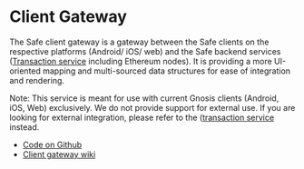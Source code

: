 # Client Gateway

The Safe client gateway is a gateway between the Safe clients on the respective platforms \(Android/ iOS/ web\) and the Safe backend services \([Transaction service](https://docs.gnosis.io/safe/docs/services_transactions) including Ethereum nodes\). It is providing a more UI-oriented mapping and multi-sourced data structures for ease of integration and rendering.

Note: This service is meant for use with current Gnosis clients \(Android, iOS, Web\) exclusively. We do not provide support for external use. If you are looking for external integration, please refer to the \([transaction service](https://docs.gnosis.io/safe/docs/services_transactions) instead.

* [Code on Github](https://github.com/gnosis/safe-client-gateway/)
* [Client gateway wiki](https://github.com/gnosis/safe-client-gateway/wiki)



